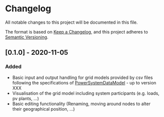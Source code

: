# Changelog
All notable changes to this project will be documented in this file.

The format is based on [Keep a Changelog](https://keepachangelog.com/en/1.0.0/),
and this project adheres to [Semantic Versioning](https://semver.org/spec/v2.0.0.html).

## [0.1.0] - 2020-11-05

### Added
-   Basic input and output handling for grid models provided by csv files following the specifications of [PowerSystemDataModel](https://raw.githubusercontent.com/ie3-institute/PowerSystemDataModel) - up to version XXX
-   Visualisation of the grid model including system participants (e.g. loads, pv plants, ...)
-   Basic editing functionality (Renaming, moving around nodes to alter their geographical position, ...)
